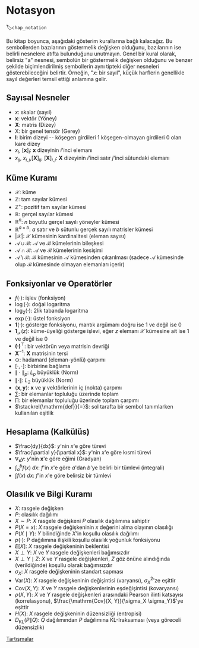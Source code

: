 # Notasyon
:label:`chap_notation`

Bu kitap boyunca, aşağıdaki gösterim kurallarına bağlı kalacağız. Bu sembollerden bazılarının göstermelik değişken olduğunu, bazılarının ise belirli nesnelere atıfta bulunduğunu unutmayın. Genel bir kural olarak, belirsiz "a" nesnesi, sembolün bir göstermelik değişken olduğunu ve benzer şekilde biçimlendirilmiş sembollerin aynı tipteki diğer nesneleri gösterebileceğini belirtir. Örneğin, "$x$: bir sayıl", küçük harflerin genellikle sayıl değerleri temsil ettiği anlamına gelir.



## Sayısal Nesneler


* $x$: skalar (sayıl)
* $\mathbf{x}$: vektör (Yöney)
* $\mathbf{X}$: matris (Dizey)
* $\mathsf{X}$: bir genel tensör (Gerey)
* $\mathbf{I}$: birim dizeyi -- köşegen girdileri $1$ köşegen-olmayan girdileri $0$ olan kare dizey
* $x_i$, $[\mathbf{x}]_i$: $\mathbf{x}$ dizeyinin $i$'inci elemanı
* $x_{ij}$, $x_{i,j}$,$[\mathbf{X}]_{ij}$, $[\mathbf{X}]_{i,j}$: $\mathbf{X}$ dizeyinin $i$'inci satır $j$'inci sütundaki elemanı



## Küme Kuramı


* $\mathcal{X}$: küme
* $\mathbb{Z}$: tam sayılar kümesi
* $\mathbb{Z}^+$: pozitif tam sayılar kümesi
* $\mathbb{R}$: gerçel sayılar kümesi
* $\mathbb{R}^n$: $n$ boyutlu gerçel sayılı yöneyler kümesi
* $\mathbb{R}^{a\times b}$: $a$ satır ve $b$ sütunlu gerçek sayılı matrisler kümesi
* $|\mathcal{X}|$: $\mathcal{X}$ kümesinin kardinalitesi (eleman sayısı)
* $\mathcal{A}\cup\mathcal{B}$: $\mathcal{A}$ ve $\mathcal{B}$ kümelerinin bileşkesi
* $\mathcal{A}\cap\mathcal{B}$: $\mathcal{A}$ ve $\mathcal{B}$ kümelerinin kesişimi
* $\mathcal{A}\setminus\mathcal{B}$: $\mathcal{B}$ kümesinin $\mathcal{A}$ kümesinden çıkarılması (sadece $\mathcal{A}$ kümesinde olup $\mathcal{B}$ kümesinde olmayan elemanları içerir)


## Fonksiyonlar ve Operatörler


* $f(\cdot)$: işlev (fonksiyon)
* $\log(\cdot)$: doğal logaritma
* $\log_2(\cdot)$: $2$lik tabanda logaritma
* $\exp(\cdot)$: üstel fonksiyon
* $\mathbf{1}(\cdot)$: gösterge fonksiyonu, mantık argümanı doğru ise $1$ ve değil ise $0$
* $\mathbf{1}_{\mathcal{X}}(z)$: küme-üyeliği gösterge işlevi, eğer $z$ elemanı $\mathcal{X}$ kümesine ait ise $1$ ve değil ise $0$
* $\mathbf{(\cdot)}^\top$: bir vektörün veya matrisin devriği
* $\mathbf{X}^{-1}$: $\mathbf{X}$ matrisinin tersi
* $\odot$: hadamard (eleman-yönlü) çarpımı
* $[\cdot, \cdot]$: birbirine bağlama
* $\|\cdot\|_p$: $L_p$ büyüklük (Norm)
* $\|\cdot\|$: $L_2$ büyüklük (Norm)
* $\langle \mathbf{x}, \mathbf{y} \rangle$: $\mathbf{x}$ ve $\mathbf{y}$ vektörlerinin iç (nokta) çarpımı
* $\sum$: bir elemanlar topluluğu üzerinde toplam
* $\prod$: bir elemanlar topluluğu üzerinde toplam çarpımı
* $\stackrel{\mathrm{def}}{=}$: sol tarafta bir sembol tanımlarken kullanılan eşitlik 

## Hesaplama (Kalkülüs)

* $\frac{dy}{dx}$: $y$'nin $x$'e göre türevi
* $\frac{\partial y}{\partial x}$: $y$'nin $x$'e göre kısmi türevi
* $\nabla_{\mathbf{x}} y$:   $y$'nin $\mathbf{x}$'e göre eğimi (Gradyan)
* $\int_a^b f(x) \;dx$: $f$'in $x$'e göre $a$'dan $b$'ye belirli bir tümlevi (integrali)
* $\int f(x) \;dx$:  $f$'in $x$'e göre belirsiz bir tümlevi

## Olasılık ve Bilgi Kuramı

* $X$: rasgele değişken
* $P$: olasılık dağılımı
* $X \sim P$: $X$ rasgele değişkeni $P$ olasılık dağılımına sahiptir
* $P(X=x)$: $X$ rasgele değişkeninin $x$ değerini alma olayının olasılığı
* $P(X \mid Y)$: $Y$ bilindiğinde $X$'in koşullu olasılık dağılımı
* $p(\cdot)$: P dağılımına ilişkili koşullu olasılık yoğunluk fonksiyonu
* ${E}[X]$: $X$ rasgele değişkeninin beklentisi
* $X \perp Y$: $X$ ve $Y$ rasgele değişkenleri bağımsızdır
* $X \perp Y \mid Z$: $X$ ve $Y$ rasgele değişkenleri, $Z$ göz önüne alındığında (verildiğinde) koşullu olarak bağımsızdır
* $\sigma_X$: $X$ rasgele değişkeninin standart sapması
* $\mathrm{Var}(X)$: $X$ rasgele değişkeninin değişintisi (varyansı), $\sigma^2_X$'ze eşittir
* $\mathrm{Cov}(X, Y)$: $X$ ve $Y$ rasgele değişkenlerinin eşdeğişintisi (kovaryansı)
* $\rho(X, Y)$: $X$ ve $Y$ rasgele değişkenleri arasındaki Pearson ilinti katsayısı (korrelasyonu), $\frac{\mathrm{Cov}(X, Y)}{\sigma_X \sigma_Y}$'ye eşittir
* $H(X)$: $X$ rasgele değişkeninin düzensizliği (entropisi)
* $D_{\mathrm{KL}}(P\|Q)$: $Q$ dağılımından $P$ dağılımına KL-Iraksaması (veya göreceli düzensizlik)


[Tartışmalar](https://discuss.d2l.ai/t/25)
